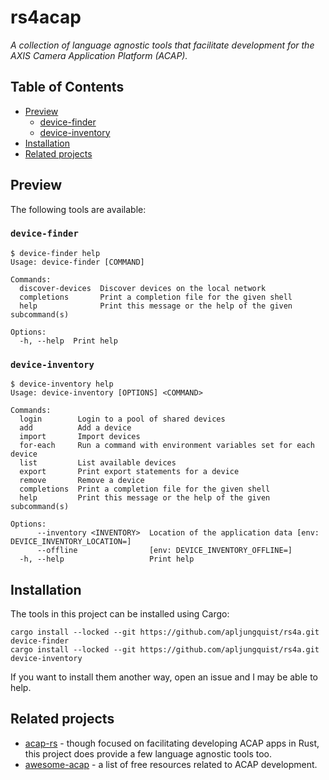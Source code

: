 # rs4acap

_A collection of language agnostic tools that facilitate development for the AXIS Camera Application Platform (ACAP)._

## Table of Contents

- [Preview](#preview)
  - [device-finder](#device-finder)
  - [device-inventory](#device-inventory)
- [Installation](#installation)
- [Related projects](#related-projects)

## Preview

The following tools are available:

### `device-finder`

```console
$ device-finder help
Usage: device-finder [COMMAND]

Commands:
  discover-devices  Discover devices on the local network
  completions       Print a completion file for the given shell
  help              Print this message or the help of the given subcommand(s)

Options:
  -h, --help  Print help
```

### `device-inventory`

```console
$ device-inventory help
Usage: device-inventory [OPTIONS] <COMMAND>

Commands:
  login        Login to a pool of shared devices
  add          Add a device
  import       Import devices
  for-each     Run a command with environment variables set for each device
  list         List available devices
  export       Print export statements for a device
  remove       Remove a device
  completions  Print a completion file for the given shell
  help         Print this message or the help of the given subcommand(s)

Options:
      --inventory <INVENTORY>  Location of the application data [env: DEVICE_INVENTORY_LOCATION=]
      --offline                [env: DEVICE_INVENTORY_OFFLINE=]
  -h, --help                   Print help
```

## Installation

The tools in this project can be installed using Cargo:

```shell
cargo install --locked --git https://github.com/apljungquist/rs4a.git device-finder
cargo install --locked --git https://github.com/apljungquist/rs4a.git device-inventory
```

If you want to install them another way, open an issue and I may be able to help.

## Related projects

- [acap-rs](https://github.com/AxisCommunications/acap-rs) - though focused on facilitating developing ACAP apps in Rust, this project does provide a few language agnostic tools too.
- [awesome-acap](https://github.com/apljungquist/awesome-acap) - a list of free resources related to ACAP development.
